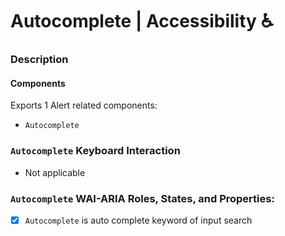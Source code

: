 # Autocomplete | Accessibility ♿️

### Description

#### Components
Exports 1 Alert related components:
- `Autocomplete`

### `Autocomplete` Keyboard Interaction
- Not applicable

### `Autocomplete` WAI-ARIA Roles, States, and Properties:
- [x] `Autocomplete` is auto complete keyword of input search